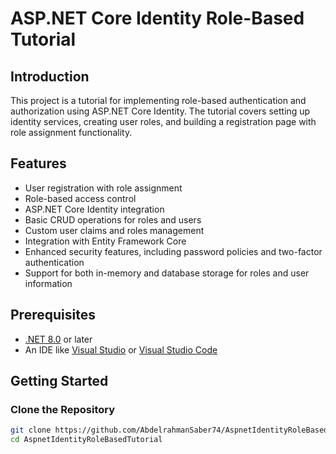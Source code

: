 # ASP.NET Core Identity Role-Based Tutorial

## Introduction

This project is a tutorial for implementing role-based authentication and authorization using ASP.NET Core Identity. The tutorial covers setting up identity services, creating user roles, and building a registration page with role assignment functionality.

## Features

- User registration with role assignment
- Role-based access control
- ASP.NET Core Identity integration
- Basic CRUD operations for roles and users
- Custom user claims and roles management
- Integration with Entity Framework Core
- Enhanced security features, including password policies and two-factor authentication
- Support for both in-memory and database storage for roles and user information

## Prerequisites

- [.NET 8.0](https://dotnet.microsoft.com/download) or later
- An IDE like [Visual Studio](https://visualstudio.microsoft.com/) or [Visual Studio Code](https://code.visualstudio.com/)

## Getting Started

### Clone the Repository

```bash
git clone https://github.com/AbdelrahmanSaber74/AspnetIdentityRoleBasedTutorial
cd AspnetIdentityRoleBasedTutorial
